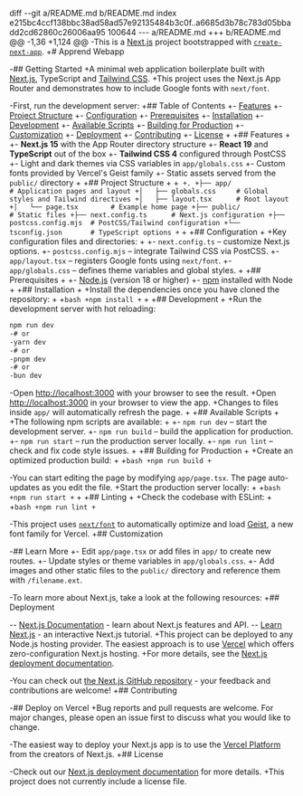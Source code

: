 diff --git a/README.md b/README.md
index e215bc4ccf138bbc38ad58ad57e92135484b3c0f..a6685d3b78c783d05bbadd2cd62860c26006aa95 100644
--- a/README.md
+++ b/README.md
@@ -1,36 +1,124 @@
-This is a [Next.js](https://nextjs.org) project bootstrapped with [`create-next-app`](https://nextjs.org/docs/app/api-reference/cli/create-next-app).
+# Apprend Webapp
 
-## Getting Started
+A minimal web application boilerplate built with [Next.js](https://nextjs.org/), TypeScript and [Tailwind CSS](https://tailwindcss.com/).
+This project uses the Next.js App Router and demonstrates how to include Google fonts with `next/font`.
 
-First, run the development server:
+## Table of Contents
+- [Features](#features)
+- [Project Structure](#project-structure)
+- [Configuration](#configuration)
+- [Prerequisites](#prerequisites)
+- [Installation](#installation)
+- [Development](#development)
+- [Available Scripts](#available-scripts)
+- [Building for Production](#building-for-production)
+- [Customization](#customization)
+- [Deployment](#deployment)
+- [Contributing](#contributing)
+- [License](#license)
+
+## Features
+
+- **Next.js 15** with the App Router directory structure
+- **React 19** and **TypeScript** out of the box
+- **Tailwind CSS 4** configured through PostCSS
+- Light and dark themes via CSS variables in `app/globals.css`
+- Custom fonts provided by Vercel's Geist family
+- Static assets served from the `public/` directory
+
+## Project Structure
+
+```
+.
+├── app/                # Application pages and layout
+│   ├── globals.css     # Global styles and Tailwind directives
+│   ├── layout.tsx      # Root layout
+│   └── page.tsx        # Example home page
+├── public/             # Static files
+├── next.config.ts      # Next.js configuration
+├── postcss.config.mjs  # PostCSS/Tailwind configuration
+└── tsconfig.json       # TypeScript options
+```
+
+## Configuration
+
+Key configuration files and directories:
+
+- `next.config.ts` – customize Next.js options.
+- `postcss.config.mjs` – integrate Tailwind CSS via PostCSS.
+- `app/layout.tsx` – registers Google fonts using `next/font`.
+- `app/globals.css` – defines theme variables and global styles.
+
+## Prerequisites
+
+- [Node.js](https://nodejs.org/) (version 18 or higher)
+- [npm](https://www.npmjs.com/) installed with Node
+
+## Installation
+
+Install the dependencies once you have cloned the repository:
+
+```bash
+npm install
+```
+
+## Development
+
+Run the development server with hot reloading:
 
 ```bash
 npm run dev
-# or
-yarn dev
-# or
-pnpm dev
-# or
-bun dev
 ```
 
-Open [http://localhost:3000](http://localhost:3000) with your browser to see the result.
+Open [http://localhost:3000](http://localhost:3000) in your browser to view the app.
+Changes to files inside `app/` will automatically refresh the page.
+
+## Available Scripts
+
+The following npm scripts are available:
+
+- `npm run dev` – start the development server.
+- `npm run build` – build the application for production.
+- `npm run start` – run the production server locally.
+- `npm run lint` – check and fix code style issues.
+
+## Building for Production
+
+Create an optimized production build:
+
+```bash
+npm run build
+```
 
-You can start editing the page by modifying `app/page.tsx`. The page auto-updates as you edit the file.
+Start the production server locally:
+
+```bash
+npm run start
+```
+
+## Linting
+
+Check the codebase with ESLint:
+
+```bash
+npm run lint
+```
 
-This project uses [`next/font`](https://nextjs.org/docs/app/building-your-application/optimizing/fonts) to automatically optimize and load [Geist](https://vercel.com/font), a new font family for Vercel.
+## Customization
 
-## Learn More
+- Edit `app/page.tsx` or add files in `app/` to create new routes.
+- Update styles or theme variables in `app/globals.css`.
+- Add images and other static files to the `public/` directory and reference them with `/filename.ext`.
 
-To learn more about Next.js, take a look at the following resources:
+## Deployment
 
-- [Next.js Documentation](https://nextjs.org/docs) - learn about Next.js features and API.
-- [Learn Next.js](https://nextjs.org/learn) - an interactive Next.js tutorial.
+This project can be deployed to any Node.js hosting provider. The easiest approach is to use [Vercel](https://vercel.com/) which offers zero-configuration Next.js hosting.
+For more details, see the [Next.js deployment documentation](https://nextjs.org/docs/app/building-your-application/deploying).
 
-You can check out [the Next.js GitHub repository](https://github.com/vercel/next.js) - your feedback and contributions are welcome!
+## Contributing
 
-## Deploy on Vercel
+Bug reports and pull requests are welcome. For major changes, please open an issue first to discuss what you would like to change.
 
-The easiest way to deploy your Next.js app is to use the [Vercel Platform](https://vercel.com/new?utm_medium=default-template&filter=next.js&utm_source=create-next-app&utm_campaign=create-next-app-readme) from the creators of Next.js.
+## License
 
-Check out our [Next.js deployment documentation](https://nextjs.org/docs/app/building-your-application/deploying) for more details.
+This project does not currently include a license file.
